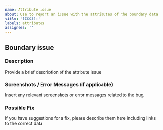 ```yaml
---
name: Attribute issue
about: Use to report an issue with the attributes of the boundary data
title: '[ISO3]:'
labels: attributes
assignees: ''
---
```

## Boundary issue
### Description
Provide a brief description of the attribute issue

### Screenshots / Error Messages (if applicable)
Insert any relevant screenshots or error messages related to the bug.

### Possible Fix
If you have suggestions for a fix, please describe them here including links to the correct data
